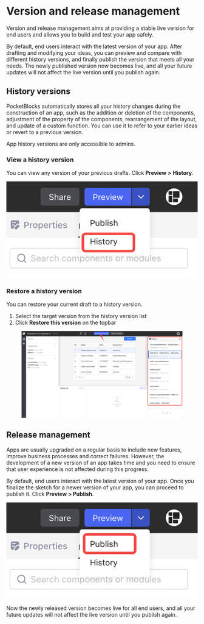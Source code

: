 # Version and release management

Version and release management aims at providing a stable live version for end users and allows you to build and test your app safely.

By default, end users interact with the latest version of your app. After drafting and modifying your ideas, you can preview and compare with different history versions, and finally publish the version that meets all your needs. The newly published version now becomes live, and all your future updates will not affect the live version until you publish again.

## History versions

PocketBlocks automatically stores all your history changes during the construction of an app, such as the addition or deletion of the components, adjustment of the property of the components, rearrangement of the layout, and update of a custom function. You can use it to refer to your earlier ideas or revert to a previous version.

App history versions are only accessible to admins.

### View a history version

You can view any version of your previous drafts. Click **Preview** **>** **History**.

![](../.gitbook/assets/build-apps/version-and-release-management/01.png)

### Restore a history version

You can restore your current draft to a history version.

1. Select the target version from the history version list
2. Click **Restore this version** on the topbar

<figure><img src="../.gitbook/assets/build-apps/version-and-release-management/02.png" alt=""><figcaption></figcaption></figure>

## Release management

Apps are usually upgraded on a regular basis to include new features, improve business processes and correct failures. However, the development of a new version of an app takes time and you need to ensure that user experience is not affected during this progress.

By default, end users interact with the latest version of your app. Once you finalize the sketch for a newer version of your app, you can proceed to publish it. Click **Preview > Publish**.

![](../.gitbook/assets/build-apps/version-and-release-management/03.png)

Now the newly released version becomes live for all end users, and all your future updates will not affect the live version until you publish again.
